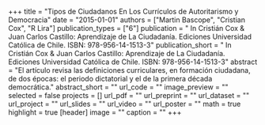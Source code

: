 +++
title = "Tipos de Ciudadanos En Los Currículos de Autoritarismo y Democracia"
date = "2015-01-01"
authors = ["Martin Bascope", "Cristian Cox", "R Lira"]
publication_types = ["6"]
publication = " In Cristián Cox & Juan Carlos Castillo: Aprendizaje de La Ciudadanía.  Ediciones Universidad Católica de Chile. ISBN: 978-956-14-1513-3"
publication_short = " In Cristián Cox & Juan Carlos Castillo: Aprendizaje de La Ciudadanía.  Ediciones Universidad Católica de Chile. ISBN: 978-956-14-1513-3"
abstract = "El artículo revisa las definiciones curriculares, en formación ciudadana, de dos épocas: el periodo dictatorial y el de la primera década democrática."
abstract_short = ""
url_code = ""
image_preview = ""
selected = false
projects = []
url_pdf = ""
url_preprint = ""
url_dataset = ""
url_project = ""
url_slides = ""
url_video = ""
url_poster = ""
math = true
highlight = true
[header]
image = ""
caption = ""
+++
